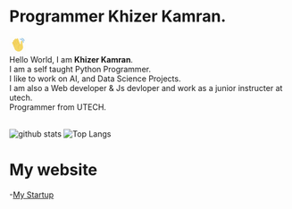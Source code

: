 # Programmer Khizer Kamran.
<img src="https://github.com/wardaharshad/wardaharshad/blob/main/Image/hello.gif" width="30"> <br />Hello World, I am <strong>Khizer Kamran</strong>.<br />
I am a self taught Python Programmer.<br/>
I like to work on AI, and Data Science Projects. <br/>
I am also a Web developer & Js devloper and work as a junior instructer at utech. <br/>
Programmer from UTECH.
<br/>
<br/>

![github stats](https://github-readme-stats.vercel.app/api?username=khizerkamran&hide=contribs,prs)
![Top Langs](https://github-readme-stats.vercel.app/api/top-langs/?username=khizerkamran&layout=compact&theme=radical)

# My website
-[My Startup](https://khizer-kamran.web.app/)
<br />
